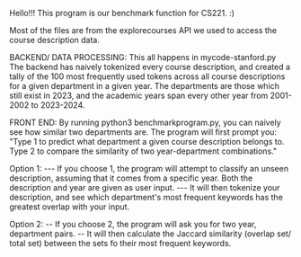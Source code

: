 Hello!!! This program is our benchmark function for CS221. :)

Most of the files are from the explorecourses API we used to access the course description data.

BACKEND/ DATA PROCESSING:
This all happens in mycode-stanford.py
The backend has naively tokenized every course description, and created a tally of the 100 most frequently used tokens across all course descriptions for a given department in a given year.
The departments are those which still exist in 2023, and the academic years span every other year from 2001-2002 to 2023-2024.

FRONT END:
By running python3 benchmarkprogram.py, you can naively see how similar two departments are. The program will first prompt you:
"Type 1 to predict what department a given course description belongs to. Type 2 to compare the similarity of two year-department combinations."

Option 1:
--- If you choose 1, the program will attempt to classify an unseen description, assuming that it comes from a specific year. Both the description and year are given as user input. 
--- It will then tokenize your description, and see which department's most frequent keywords has the greatest overlap with your input.

Option 2:
-- If you choose 2, the program will ask you for two year, department pairs. 
-- It will then calculate the Jaccard similarity (overlap set/ total set) between the sets fo their most frequent keywords. 
